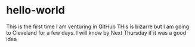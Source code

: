 # hello-world
This is the first time I am venturing in GitHub
THis is bizarre but I am going to Cleveland for a few days.
I will know by Next Thursday if it was a good idea
